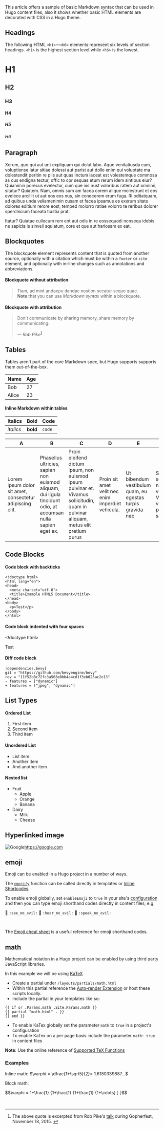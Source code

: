 <p>This article offers a sample of basic Markdown syntax that can be used in Hugo content files, also it shows whether basic HTML elements are decorated with CSS in a Hugo theme.</p>
<h2>Headings</h2>
<p>The following HTML <code>&lt;h1&gt;</code>—<code>&lt;h6&gt;</code> elements represent six levels of section headings. <code>&lt;h1&gt;</code> is the highest section level while <code>&lt;h6&gt;</code> is the lowest.</p>
<h1>H1</h1>
<h2>H2</h2>
<h3>H3</h3>
<h4>H4</h4>
<h5>H5</h5>
<h6>H6</h6>
<h2>Paragraph</h2>
<p>Xerum, quo qui aut unt expliquam qui dolut labo. Aque venitatiusda cum, voluptionse latur sitiae dolessi aut parist aut dollo enim qui voluptate ma dolestendit peritin re plis aut quas inctum laceat est volestemque commosa as cus endigna tectur, offic to cor sequas etum rerum idem sintibus eiur? Quianimin porecus evelectur, cum que nis nust voloribus ratem aut omnimi, sitatur? Quiatem. Nam, omnis sum am facea corem alique molestrunt et eos evelece arcillit ut aut eos eos nus, sin conecerem erum fuga. Ri oditatquam, ad quibus unda veliamenimin cusam et facea ipsamus es exerum sitate dolores editium rerore eost, temped molorro ratiae volorro te reribus dolorer sperchicium faceata tiustia prat.</p>
<p>Itatur? Quiatae cullecum rem ent aut odis in re eossequodi nonsequ idebis ne sapicia is sinveli squiatum, core et que aut hariosam ex eat.</p>
<h2>Blockquotes</h2>
<p>The blockquote element represents content that is quoted from another source, optionally with a citation which must be within a <code>footer</code> or <code>cite</code> element, and optionally with in-line changes such as annotations and abbreviations.</p>
<h4>Blockquote without attribution</h4>
<blockquote>
<p>Tiam, ad mint andaepu dandae nostion secatur sequo quae.<br />
<strong>Note</strong>  that you can use <em>Markdown syntax</em> within a blockquote.</p>
</blockquote>
<h4>Blockquote with attribution</h4>
<blockquote>
<p>Don't communicate by sharing memory, share memory by communicating.<br><br />
— <cite>Rob Pike<sup class="footnotes-ref" id="footnotes-ref-1"><a href="#footnotes-def-1">1</a></sup></cite></p>
</blockquote>
<h2>Tables</h2>
<p>Tables aren't part of the core Markdown spec, but Hugo supports supports them out-of-the-box.</p>
<table>
<thead>
<tr>
<th>Name</th>
<th>Age</th>
</tr>
</thead>
<tbody>
<tr>
<td>Bob</td>
<td>27</td>
</tr>
<tr>
<td>Alice</td>
<td>23</td>
</tr>
</tbody>
</table>
<h4>Inline Markdown within tables</h4>
<table>
<thead>
<tr>
<th>Italics</th>
<th>Bold</th>
<th>Code</th>
</tr>
</thead>
<tbody>
<tr>
<td><em>italics</em></td>
<td><strong>bold</strong></td>
<td><code>code</code></td>
</tr>
</tbody>
</table>
<table>
<thead>
<tr>
<th>A</th>
<th>B</th>
<th>C</th>
<th>D</th>
<th>E</th>
<th>F</th>
</tr>
</thead>
<tbody>
<tr>
<td>Lorem ipsum dolor sit amet, consectetur adipiscing elit.</td>
<td>Phasellus ultricies, sapien non euismod aliquam, dui ligula tincidunt odio, at accumsan nulla sapien eget ex.</td>
<td>Proin eleifend dictum ipsum, non euismod ipsum pulvinar et. Vivamus sollicitudin, quam in pulvinar aliquam, metus elit pretium purus</td>
<td>Proin sit amet velit nec enim imperdiet vehicula.</td>
<td>Ut bibendum vestibulum quam, eu egestas turpis gravida nec</td>
<td>Sed scelerisque nec turpis vel viverra. Vivamus vitae pretium sapien</td>
</tr>
</tbody>
</table>
<h2>Code Blocks</h2>
<h4>Code block with backticks</h4>
<pre><code class="language-html">&lt;!doctype html&gt;
&lt;html lang=&quot;en&quot;&gt;
&lt;head&gt;
  &lt;meta charset=&quot;utf-8&quot;&gt;
  &lt;title&gt;Example HTML5 Document&lt;/title&gt;
&lt;/head&gt;
&lt;body&gt;
  &lt;p&gt;Test&lt;/p&gt;
&lt;/body&gt;
&lt;/html&gt;
</code></pre>
<h4>Code block indented with four spaces</h4>
<p>&lt;!doctype html&gt;</p>
<html lang="en">
<head>
<meta charset="utf-8">
<title>Example HTML5 Document</title>
</head>
<body>
<p>Test</p>
</body>
</html>
<h4>Diff code block</h4>
<pre><code class="language-diff">[dependencies.bevy]
git = &quot;https://github.com/bevyengine/bevy&quot;
rev = &quot;11f52b8c72fc3a568e8bb4a4cd1f3eb025ac2e13&quot;
- features = [&quot;dynamic&quot;]
+ features = [&quot;jpeg&quot;, &quot;dynamic&quot;]
</code></pre>
<h2>List Types</h2>
<h4>Ordered List</h4>
<ol>
<li>First item</li>
<li>Second item</li>
<li>Third item</li>
</ol>
<h4>Unordered List</h4>
<ul>
<li>List item</li>
<li>Another item</li>
<li>And another item</li>
</ul>
<h4>Nested list</h4>
<ul>
<li>Fruit
<ul>
<li>Apple</li>
<li>Orange</li>
<li>Banana</li>
</ul>
</li>
<li>Dairy
<ul>
<li>Milk</li>
<li>Cheese</li>
</ul>
</li>
</ul>
<h2>Hyperlinked image</h2>
<p><img src="https://www.google.com/images/branding/googlelogo/1x/googlelogo_light_color_272x92dp.png" alt="Google" /><a href="https://google.com">https://google.com</a></p>
<h2>emoji</h2>
<p>Emoji can be enabled in a Hugo project in a number of ways.</p>
<div>
<!--more-->
</div>
<p>The <a href="https://gohugo.io/functions/emojify/"><code>emojify</code></a> function can be called directly in templates or <a href="https://gohugo.io/templates/shortcode-templates/#inline-shortcodes">Inline Shortcodes</a>.</p>
<p>To enable emoji globally, set <code>enableEmoji</code> to <code>true</code> in your site's <a href="https://gohugo.io/getting-started/configuration/">configuration</a> and then you can type emoji shorthand codes directly in content files; e.g.</p>
<div>
<p><span class="nowrap"><span class="emojify">🙈</span> <code>:see_no_evil:</code></span>  <span class="nowrap"><span class="emojify">🙉</span> <code>:hear_no_evil:</code></span>  <span class="nowrap"><span class="emojify">🙊</span> <code>:speak_no_evil:</code></span></p>
<br>
</div>
<p>The <a href="http://www.emoji-cheat-sheet.com/">Emoji cheat sheet</a> is a useful reference for emoji shorthand codes.</p>
<h2>math</h2>
<p>Mathematical notation in a Hugo project can be enabled by using third party JavaScript libraries.</p>
<div>
<!--more-->
</div>
<p>In this example we will be using <a href="https://katex.org/">KaTeX</a></p>
<ul>
<li>Create a partial under <code>/layouts/partials/math.html</code></li>
<li>Within this partial reference the <a href="https://katex.org/docs/autorender.html">Auto-render Extension</a> or host these scripts locally.</li>
<li>Include the partial in your templates like so:</li>
</ul>
<pre><code class="language-bash">{{ if or .Params.math .Site.Params.math }}
{{ partial &quot;math.html&quot; . }}
{{ end }}
</code></pre>
<ul>
<li>To enable KaTex globally set the parameter <code>math</code> to <code>true</code> in a project's configuration</li>
<li>To enable KaTex on a per page basis include the parameter <code>math: true</code> in content files</li>
</ul>
<p><strong>Note:</strong>   Use the online reference of <a href="https://katex.org/docs/supported.html">Supported TeX Functions</a></p>
<h3>Examples</h3>
<p>Inline math: $\varphi = \dfrac{1+\sqrt5}{2}= 1.6180339887…$</p>
<p>Block math:</p>
$$\varphi = 1+\frac{1} {1+\frac{1} {1+\frac{1} {1+\cdots} } }$$
<p>‍</p>
<div class="footnotes-defs-div"><hr class="footnotes-defs-hr" />
<ol class="footnotes-defs-ol"><li id="footnotes-def-1"><p>The above quote is excerpted from Rob Pike's <a href="https://www.youtube.com/watch?v=PAAkCSZUG1c">talk</a> during Gopherfest, November 18, 2015. <a href="#footnotes-ref-1" class="vditor-footnotes__goto-ref">↩</a></p>
</li>
</ol></div>